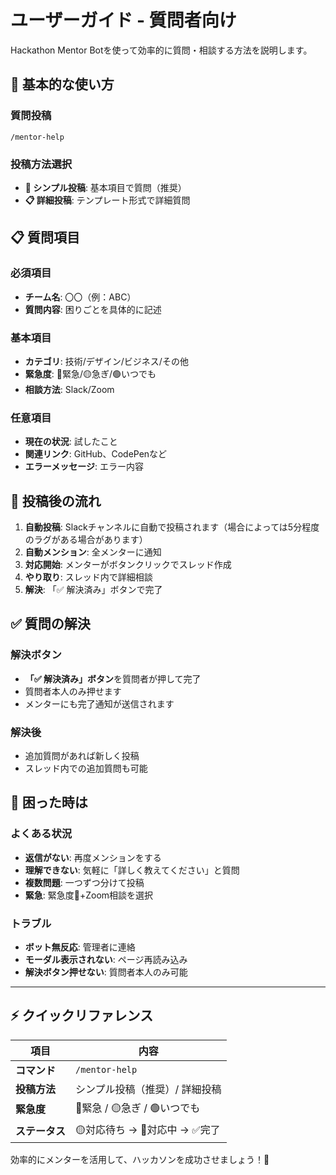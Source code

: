 # ユーザーガイド - 質問者向け

Hackathon Mentor Botを使って効率的に質問・相談する方法を説明します。

## 🚀 基本的な使い方

### 質問投稿
```
/mentor-help
```

### 投稿方法選択
- **📝 シンプル投稿**: 基本項目で質問（推奨）
- **📋 詳細投稿**: テンプレート形式で詳細質問

## 📋 質問項目

### 必須項目
- **チーム名**: 〇〇（例：ABC）
- **質問内容**: 困りごとを具体的に記述

### 基本項目
- **カテゴリ**: 技術/デザイン/ビジネス/その他
- **緊急度**: 🔴緊急/🟡急ぎ/🟢いつでも  
- **相談方法**: Slack/Zoom

### 任意項目
- **現在の状況**: 試したこと
- **関連リンク**: GitHub、CodePenなど
- **エラーメッセージ**: エラー内容

## 🔔 投稿後の流れ

1. **自動投稿**: Slackチャンネルに自動で投稿されます（場合によっては5分程度のラグがある場合があります）
2. **自動メンション**: 全メンターに通知
3. **対応開始**: メンターがボタンクリックでスレッド作成
4. **やり取り**: スレッド内で詳細相談
5. **解決**: 「✅ 解決済み」ボタンで完了

## ✅ 質問の解決

### 解決ボタン
- **「✅ 解決済み」ボタン**を質問者が押して完了
- 質問者本人のみ押せます
- メンターにも完了通知が送信されます

### 解決後
- 追加質問があれば新しく投稿
- スレッド内での追加質問も可能

## 🚫 困った時は

### よくある状況
- **返信がない**: 再度メンションをする
- **理解できない**: 気軽に「詳しく教えてください」と質問
- **複数問題**: 一つずつ分けて投稿
- **緊急**: 緊急度🔴+Zoom相談を選択

### トラブル
- **ボット無反応**: 管理者に連絡
- **モーダル表示されない**: ページ再読み込み
- **解決ボタン押せない**: 質問者本人のみ可能

---

## ⚡ クイックリファレンス

| 項目 | 内容 |
|-----|-----|
| **コマンド** | `/mentor-help` |
| **投稿方法** | シンプル投稿（推奨）/ 詳細投稿 |
| **緊急度** | 🔴緊急 / 🟡急ぎ / 🟢いつでも |
| **ステータス** | 🟡対応待ち → 🔵対応中 → ✅完了 |

効率的にメンターを活用して、ハッカソンを成功させましょう！🎉